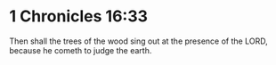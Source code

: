 # 1 Chronicles 16:33

Then shall the trees of the wood sing out at the presence of the LORD, because he cometh to judge the earth.